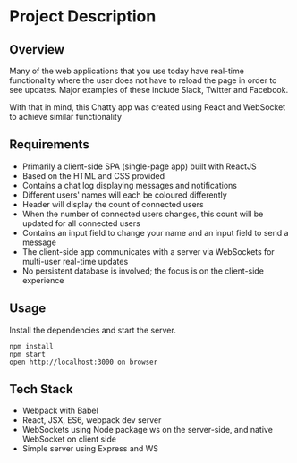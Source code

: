 # Project Description

## Overview
Many of the web applications that you use today have real-time functionality where the user does not have to reload the page in order to see updates. Major examples of these include Slack, Twitter and Facebook.

With that in mind, this Chatty app was created using React and WebSocket to achieve similar functionality

## Requirements

- Primarily a client-side SPA (single-page app) built with ReactJS
- Based on the HTML and CSS provided
- Contains a chat log displaying messages and notifications
- Different users' names will each be coloured differently
- Header will display the count of connected users
- When the number of connected users changes, this count will be updated for all connected users
- Contains an input field to change your name and an input field to send a message
- The client-side app communicates with a server via WebSockets for multi-user real-time updates
- No persistent database is involved; the focus is on the client-side experience

## Usage
Install the dependencies and start the server.

```
npm install
npm start
open http://localhost:3000 on browser
```

## Tech Stack
- Webpack with Babel
- React, JSX, ES6, webpack dev server
- WebSockets using Node package ws on the server-side, and native WebSocket on client side
- Simple server using Express and WS